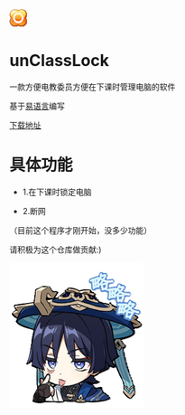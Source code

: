 ![Icon](https://github.com/Lorry-San/unClassLock/blob/main/Icon.png)
# unClassLock

一款方便电教委员方便在下课时管理电脑的软件

基于[易语言](https://www.123pan.com/s/mEQLVv-kASHd.html)编写

[下载地址](download.md)

# 具体功能

 - 1.在下课时锁定电脑
  
 - 2.断网

（目前这个程序才刚开始，没多少功能）

请积极为这个仓库做贡献:)

![Lorry-San](writer.png)
